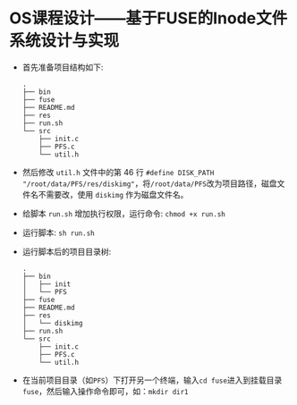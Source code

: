 # OS课程设计——基于FUSE的Inode文件系统设计与实现

- 首先准备项目结构如下:

    ```
    .
    ├── bin
    ├── fuse
    ├── README.md
    ├── res
    ├── run.sh
    └── src
        ├── init.c
        ├── PFS.c
        └── util.h
    ```

- 然后修改 `util.h` 文件中的第 46 行 `#define DISK_PATH "/root/data/PFS/res/diskimg"`，将`/root/data/PFS`改为项目路径，磁盘文件名不需要改，使用 `diskimg` 作为磁盘文件名。

- 给脚本 `run.sh` 增加执行权限，运行命令: `chmod +x run.sh`

- 运行脚本: `sh run.sh`

- 运行脚本后的项目目录树:

    ```
    .
    ├── bin
    │   ├── init
    │   └── PFS
    ├── fuse
    ├── README.md
    ├── res
    │   └── diskimg
    ├── run.sh
    └── src
        ├── init.c
        ├── PFS.c
        └── util.h
    ```

- 在当前项目目录（如`PFS`）下打开另一个终端，输入`cd fuse`进入到挂载目录`fuse`，然后输入操作命令即可，如：`mkdir dir1`
